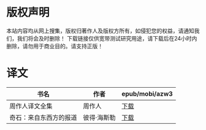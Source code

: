 # 版权声明

本站内容均从网上搜集，版权归著作人及版权方所有，如侵犯您的权益，请通知我们，我们将会及时删除！ 下载链接仅供宽带测试研究用途，请下载后在24小时内删除，请勿用于商业目的。请支持正版！

# 译文

| 书名 | 作者 | epub/mobi/azw3 |
| --- | --- | --- |
| 周作人译文全集 | 周作人 | [下载](https://url89.ctfile.com/f/31084289-1357044202-ce9b41?p=8866) |
| 奇石：来自东西方的报道 | 彼得·海斯勒  | [下载](https://url89.ctfile.com/f/31084289-1357007032-db5e9e?p=8866) |

